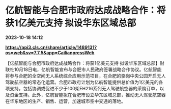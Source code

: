 # 亿航智能与合肥市政府达成战略合作：将获1亿美元支持 拟设华东区域总部

**2023-10-18 14:12**

**https://api3.cls.cn/share/article/1489131?os=web&sv=7.7.5&app=CailianpressWeb**

【亿航智能与合肥市政府达成战略合作：将获1亿美元支持 拟设华东区域总部】财联社10月18日电，亿航智能宣布与合肥市人民政府签署战略合作协议。亿航智能将参与合肥的全空间无人系统综合应用示范项目，在合肥的骆岗中央公园开启无人驾驶航空器的常态化运营。合肥市政府计划为亿航智能提供总价值为1亿美元的各项支持，包括协调或促进不少于100架EH216系列无人驾驶航空器的采购订单，以及资金支持。此外，亿航智能拟在合肥市设立华东区域总部，推动无人驾驶航空器在华东地区的生产、销售、运营，加速城市空中交通的落地。